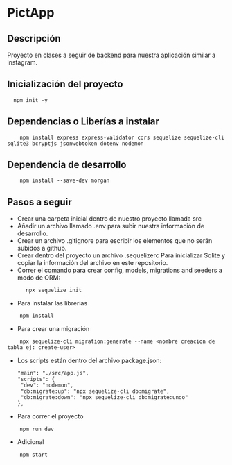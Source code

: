 # PictApp

## Descripción
Proyecto en clases a seguir de backend para nuestra aplicación similar a instagram.

## Inicialización del proyecto
```
  npm init -y
```

## Dependencias o Liberías a instalar
```
    npm install express express-validator cors sequelize sequelize-cli sqlite3 bcryptjs jsonwebtoken dotenv nodemon
```

## Dependencia de desarrollo

```
    npm install --save-dev morgan
```

## Pasos a seguir

* Crear una carpeta inicial dentro de nuestro proyecto llamada src
* Añadir un archivo llamado .env para subir nuestra información de desarrollo.
* Crear un archivo .gitignore para escribir los elementos que no serán subidos a github.
* Crear dentro del proyecto un archivo .sequelizerc Para inicializar Sqlite y copiar la información del archivo en este repositorio.
* Correr el comando para crear config, models, migrations and seeders a modo de ORM:
```
      npx sequelize init 
```
* Para instalar las librerias
```
    npm install
```
* Para crear una migración
```
    npx sequelize-cli migration:generate --name <nombre creacion de tabla ej: create-user>
```
* Los scripts están dentro del archivo package.json:
   ```
  "main": "./src/app.js",
  "scripts": {
    "dev": "nodemon",
    "db:migrate:up": "npx sequelize-cli db:migrate",
    "db:migrate:down": "npx sequelize-cli db:migrate:undo"
  },
  ```
* Para correr el proyecto
```
    npm run dev
```
* Adicional
```
    npm start
```
